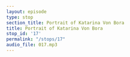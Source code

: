 ```yaml
---
layout: episode
type: stop
section_title: Portrait of Katarina Von Bora
title: Portrait of Katarina Von Bora
stop_id: '17'
permalink: "/stops/17"
audio_file: 017.mp3
---
```


